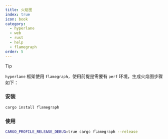 ```yaml
---
title: 火焰图
index: true
icon: book
category:
  - hyperlane
  - web
  - rust
  - help
  - flamegraph
order: 5
---
```


<Share colorful />

> [!tip]
>
> `hyperlane` 框架使用 `flamegraph`，使用前提是需要有 `perf` 环境，生成火焰图步骤如下：

### 安装

```sh
cargo install flamegraph
```

### 使用

```sh
CARGO_PROFILE_RELEASE_DEBUG=true cargo flamegraph --release
```

<Bottom />
